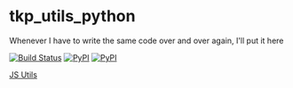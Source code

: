 # tkp_utils_python
Whenever I have to write the same code over and over again, I'll put it here

[![Build Status](https://github.com/timkpaine/tkp_utils_python/workflows/Build%20Status/badge.svg?branch=main)](https://github.com/timkpaine/tkp_utils_python/actions/)
[![PyPI](https://img.shields.io/pypi/v/tkp_utils.svg)](https://pypi.python.org/pypi/tkp_utils)
[![PyPI](https://img.shields.io/pypi/l/tkp_utils.svg)](https://pypi.python.org/pypi/tkp_utils)


[JS Utils](https://github.com/timkpaine/tkp_utils_js)